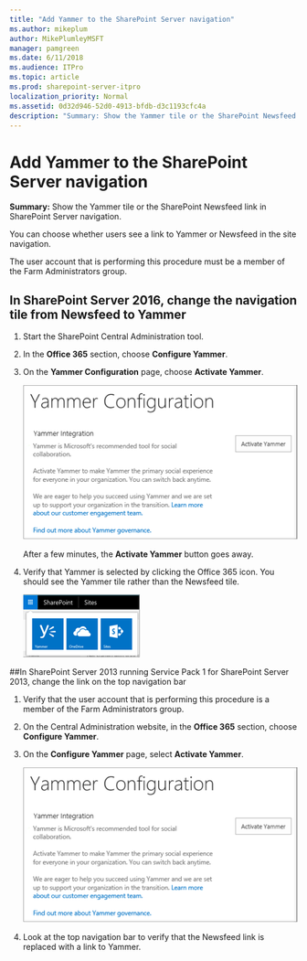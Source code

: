 ```yaml
---
title: "Add Yammer to the SharePoint Server navigation"
ms.author: mikeplum
author: MikePlumleyMSFT
manager: pamgreen
ms.date: 6/11/2018
ms.audience: ITPro
ms.topic: article
ms.prod: sharepoint-server-itpro
localization_priority: Normal
ms.assetid: 0d32d946-52d0-4913-bfdb-d3c1193cfc4a
description: "Summary: Show the Yammer tile or the SharePoint Newsfeed link in SharePoint Server navigation."
---
```


# Add Yammer to the SharePoint Server navigation

 **Summary:** Show the Yammer tile or the SharePoint Newsfeed link in SharePoint Server navigation. 

You can choose whether users see a link to Yammer or Newsfeed in the site navigation.

The user account that is performing this procedure must be a member of the Farm Administrators group.

## In SharePoint Server 2016, change the navigation tile from Newsfeed to Yammer

1. Start the SharePoint Central Administration tool.

2. In the **Office 365** section, choose **Configure Yammer**.

3. On the **Yammer Configuration** page, choose **Activate Yammer**.

     ![Yammer Configuration page in Central Admin](../media/yammer-spserver-config.png) 
   
     After a few minutes, the **Activate Yammer** button goes away.

4. Verify that Yammer is selected by clicking the Office 365 icon. You should see the Yammer tile rather than the Newsfeed tile.

     ![SharePoint navigation showing the Yammer tile](../media/yammer-tile-sharepoint.png)

##In SharePoint Server 2013 running Service Pack 1 for SharePoint Server 2013, change the link on the top navigation bar

1. Verify that the user account that is performing this procedure is a member of the Farm Administrators group. 
    
2. On the Central Administration website, in the **Office 365** section, choose **Configure Yammer**.

3. On the **Configure Yammer** page, select **Activate Yammer**. 
     
     ![Yammer Configuration page in Central Admin](../media/yammer-spserver-config.png)
  
4. Look at the top navigation bar to verify that the Newsfeed link is replaced with a link to Yammer. 
    

